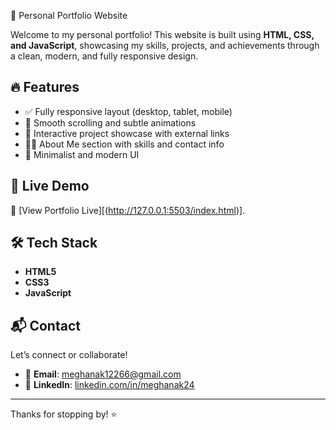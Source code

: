 🌟 Personal Portfolio Website

Welcome to my personal portfolio! This website is built using **HTML, CSS, and JavaScript**, showcasing my skills, projects, and achievements through a clean, modern, and fully responsive design.

## 🔥 Features

* ✅ Fully responsive layout (desktop, tablet, mobile)
* 🎯 Smooth scrolling and subtle animations
* 💼 Interactive project showcase with external links
* 👩‍💻 About Me section with skills and contact info
* 🧼 Minimalist and modern UI

## 🚀 Live Demo

🔗 [View Portfolio Live][(http://127.0.0.1:5503/index.html)].

## 🛠️ Tech Stack

* **HTML5**
* **CSS3**
* **JavaScript**

## 📬 Contact

Let’s connect or collaborate!

* 📧 **Email**: [meghanak12266@gmail.com](mailto:meghanak12266@gmail.com)
* 💼 **LinkedIn**: [linkedin.com/in/meghanak24](https://www.linkedin.com/in/meghanak24/)

---

Thanks for stopping by! ⭐
